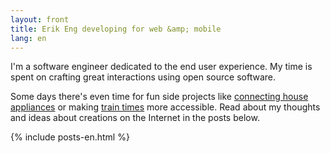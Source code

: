 ```yaml
---
layout: front
title: Erik Eng developing for web &amp; mobile
lang: en
---
```


I'm a software engineer dedicated to the end user experience. My time is spent on crafting great interactions using open source software.

Some days there's even time for fun side projects like <a href="https://www.npmjs.com/package/homebridge-verisure" title="homebridge-verisure">connecting house appliances</a> or making <a href="http://tagtider.net/">train times</a> more accessible. Read about my thoughts and ideas about creations on the Internet in the posts below.

{% include posts-en.html %}
